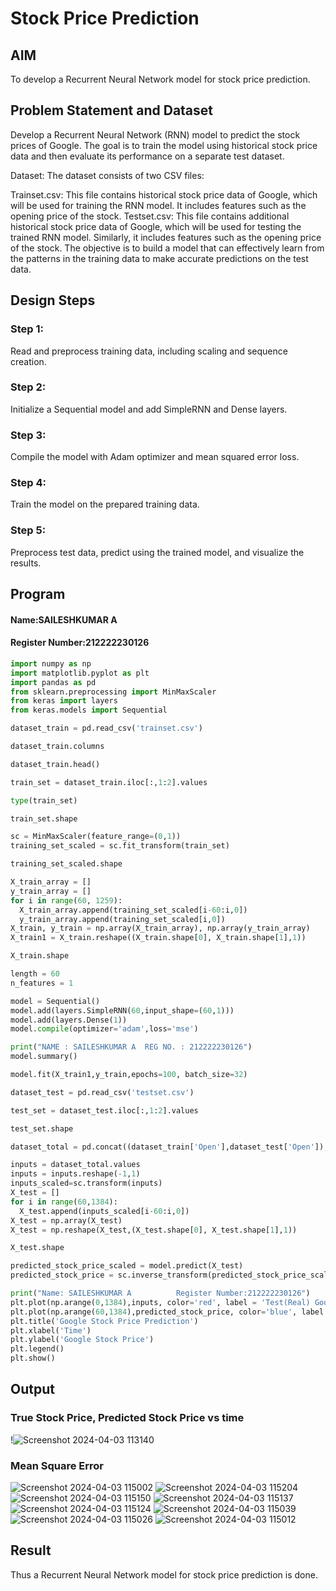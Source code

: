 # Stock Price Prediction

## AIM

To develop a Recurrent Neural Network model for stock price prediction.

## Problem Statement and Dataset

Develop a Recurrent Neural Network (RNN) model to predict the stock prices of Google. The goal is to train the model using historical stock price data and then evaluate its performance on a separate test dataset.

Dataset: The dataset consists of two CSV files:

Trainset.csv: This file contains historical stock price data of Google, which will be used for training the RNN model. It includes features such as the opening price of the stock.
Testset.csv: This file contains additional historical stock price data of Google, which will be used for testing the trained RNN model. Similarly, it includes features such as the opening price of the stock.
The objective is to build a model that can effectively learn from the patterns in the training data to make accurate predictions on the test data.

## Design Steps

### Step 1: 

Read and preprocess training data, including scaling and sequence creation.

### Step 2:

Initialize a Sequential model and add SimpleRNN and Dense layers.

### Step 3: 

Compile the model with Adam optimizer and mean squared error loss.

### Step 4: 

Train the model on the prepared training data.

### Step 5: 

Preprocess test data, predict using the trained model, and visualize the results.



## Program
#### Name:SAILESHKUMAR A
#### Register Number:212222230126

```python
import numpy as np
import matplotlib.pyplot as plt
import pandas as pd
from sklearn.preprocessing import MinMaxScaler
from keras import layers
from keras.models import Sequential

dataset_train = pd.read_csv('trainset.csv')

dataset_train.columns

dataset_train.head()

train_set = dataset_train.iloc[:,1:2].values

type(train_set)

train_set.shape

sc = MinMaxScaler(feature_range=(0,1))
training_set_scaled = sc.fit_transform(train_set)

training_set_scaled.shape

X_train_array = []
y_train_array = []
for i in range(60, 1259):
  X_train_array.append(training_set_scaled[i-60:i,0])
  y_train_array.append(training_set_scaled[i,0])
X_train, y_train = np.array(X_train_array), np.array(y_train_array)
X_train1 = X_train.reshape((X_train.shape[0], X_train.shape[1],1))

X_train.shape

length = 60
n_features = 1

model = Sequential()
model.add(layers.SimpleRNN(60,input_shape=(60,1)))
model.add(layers.Dense(1))
model.compile(optimizer='adam',loss='mse')

print("NAME : SAILESHKUMAR A  REG NO. : 212222230126")
model.summary()

model.fit(X_train1,y_train,epochs=100, batch_size=32)

dataset_test = pd.read_csv('testset.csv')

test_set = dataset_test.iloc[:,1:2].values

test_set.shape

dataset_total = pd.concat((dataset_train['Open'],dataset_test['Open']),axis=0)

inputs = dataset_total.values
inputs = inputs.reshape(-1,1)
inputs_scaled=sc.transform(inputs)
X_test = []
for i in range(60,1384):
  X_test.append(inputs_scaled[i-60:i,0])
X_test = np.array(X_test)
X_test = np.reshape(X_test,(X_test.shape[0], X_test.shape[1],1))

X_test.shape

predicted_stock_price_scaled = model.predict(X_test)
predicted_stock_price = sc.inverse_transform(predicted_stock_price_scaled)

print("Name: SAILESHKUMAR A          Register Number:212222230126")
plt.plot(np.arange(0,1384),inputs, color='red', label = 'Test(Real) Google stock price')
plt.plot(np.arange(60,1384),predicted_stock_price, color='blue', label = 'Predicted Google stock price')
plt.title('Google Stock Price Prediction')
plt.xlabel('Time')
plt.ylabel('Google Stock Price')
plt.legend()
plt.show()
```

## Output

### True Stock Price, Predicted Stock Price vs time

!![Screenshot 2024-04-03 113140](https://github.com/etjabajasphin/rnn-stock-price-prediction/assets/113497410/ae2fa9ee-37b9-4dfc-94ff-0bf8fe0dd6fc)



### Mean Square Error
![Screenshot 2024-04-03 115002](https://github.com/etjabajasphin/rnn-stock-price-prediction/assets/113497410/0445dfcd-7817-48ad-82f4-5713944fa348)
![Screenshot 2024-04-03 115204](https://github.com/etjabajasphin/rnn-stock-price-prediction/assets/113497410/54c47679-e110-424a-b637-14e24dafc777)
![Screenshot 2024-04-03 115150](https://github.com/etjabajasphin/rnn-stock-price-prediction/assets/113497410/b45c1ec3-b431-4d17-8132-d2b35eec5808)
![Screenshot 2024-04-03 115137](https://github.com/etjabajasphin/rnn-stock-price-prediction/assets/113497410/02b6cd79-101c-4724-a0c7-5ec6208265e0)
![Screenshot 2024-04-03 115124](https://github.com/etjabajasphin/rnn-stock-price-prediction/assets/113497410/3a657478-84eb-471b-85f9-409da5f9234e)
![Screenshot 2024-04-03 115039](https://github.com/etjabajasphin/rnn-stock-price-prediction/assets/113497410/62956035-1ab3-40ce-9ec8-e9d48bb30813)
![Screenshot 2024-04-03 115026](https://github.com/etjabajasphin/rnn-stock-price-prediction/assets/113497410/f411a4b0-339a-411c-98ac-4c32bd4ebc2a)
![Screenshot 2024-04-03 115012](https://github.com/etjabajasphin/rnn-stock-price-prediction/assets/113497410/89a5d1c1-8a89-415c-a882-f7d132ad39b9)





## Result

Thus a Recurrent Neural Network model for stock price prediction is done.
